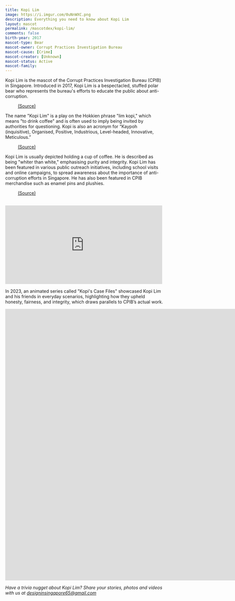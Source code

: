 ```yaml
---
title: Kopi Lim
image: https://i.imgur.com/0uNnWXC.png
description: Everything you need to know about Kopi Lim
layout: mascot
permalink: /mascotdex/kopi-lim/
comments: false
birth-year: 2017
mascot-type: Bear
mascot-owner: Corrupt Practices Investigation Bureau
mascot-cause: [Crime]
mascot-creator: [Unknown]
mascot-status: Active
mascot-family: 
---
```


Kopi Lim is the mascot of the Corrupt Practices Investigation Bureau (CPIB) in Singapore. Introduced in 2017, Kopi Lim is a bespectacled, stuffed polar bear who represents the bureau's efforts to educate the public about anti-corruption. 

<figure>
<img src="https://i.imgur.com/sXJUIbi.png" alt="">
<figcaption><a href="https://www.facebook.com/photo/?fbid=851190778382434&set=a.338168953017955" target="_blank">(Source)</a></figcaption>
</figure>

The name "Kopi Lim" is a play on the Hokkien phrase "lim kopi," which means "to drink coffee" and is often used to imply being invited by authorities for questioning. Kopi is also an acronym for “Kaypoh (inquisitive), Organised, Positive, Industrious, Level-headed, Innovative, Meticulous.”

<figure>
<img src="https://i.imgur.com/8uOfiOV.png" alt="">
<figcaption><a href="https://www.facebook.com/cpibsg/posts/pfbid02GXHrXqZzfUk59tzWJjhQ9H38BLZnhYn2iEwPxtRxVGkCxevujMrohwzoUTufkrshl" target="_blank">(Source)</a></figcaption>
</figure>


Kopi Lim is usually depicted holding a cup of coffee. He is described as being "whiter than white," emphasising purity and integrity. Kopi Lim has been featured in various public outreach initiatives, including school visits and online campaigns, to spread awareness about the importance of anti-corruption efforts in Singapore. He has also been featured in CPIB merchandise such as enamel pins and plushies. 


<figure>
<img src="https://i.imgur.com/iVjl94U.jpg" alt="">
<figcaption><a href="https://www.facebook.com/cpibsg/posts/pfbid0SA7yFM62QDrgSs6q551Npju6rnA2s5F1wZ7itJJHPASGPvDxTLvzesnt6mCrfaU4l" target="_blank">(Source)</a></figcaption>
</figure>

<br>
<div class="video-responsive"><iframe src="https://www.facebook.com/plugins/post.php?href=https%3A%2F%2Fwww.facebook.com%2Fcpibsg%2Fposts%2Fpfbid0dbAzYmEQchNucTJXaxhZzUupQqgus2hmTusaHY7hdeaGt3RNdgGeCiuFeK44ibmbl&show_text=true&width=500" width="500" height="250" style="border:none;overflow:hidden" scrolling="no" frameborder="0" allowfullscreen="true" allow="autoplay; clipboard-write; encrypted-media; picture-in-picture; web-share"></iframe> </div>

In 2023, an animated series called "Kopi's Case Files" showcased Kopi Lim and his friends in everyday scenarios, highlighting how they upheld honesty, fairness, and integrity, which draws parallels to CPIB’s actual work.

<div class="video-responsive"><iframe width="1536" height="864" src="https://www.youtube.com/embed/iQaMm-rl8z0?list=PL86LjTvMQMW-wKP1lKPmLR8_G-fwWDCCY" title="Kopi&#39;s Case Files: EP1 Case of the Race" frameborder="0" allow="accelerometer; autoplay; clipboard-write; encrypted-media; gyroscope; picture-in-picture; web-share" referrerpolicy="strict-origin-when-cross-origin" allowfullscreen></iframe> </div>


<i>Have a trivia nugget about Kopi Lim? Share your stories, photos and videos with us at designinsingapore65@gmail.com</i>
